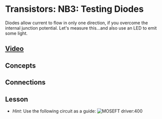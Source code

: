 # Transistors: NB3: Testing Diodes
Diodes allow current to flow in only one direction, if you overcome the internal junction potential. Let's measure this...and also use an LED to emit some light.

## [Video](https://vimeo.com/1032458879)

## Concepts

## Connections

## Lesson

- *Hint*: Use the following circuit as a guide: ![MOSEFT driver:400](../../../boxes/transistors/_resources/images/MOSFET_motor_driver.png)